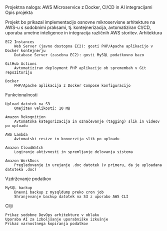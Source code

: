 Projektna naloga: AWS Microservice z Docker, CI/CD in AI integracijami
Opis projekta

Projekt bo prikazal implementacijo osnovne mikroservisne arhitekture na AWS-u s sodobnimi praksami, tj. kontejnerizacija, avtomatiziran CI/CD, uporaba umetne inteligence in integracija različnih AWS storitev.
Arhitektura

    EC2 Instances
        Web Server (javno dostopna EC2): gosti PHP/Apache aplikacijo v Docker kontejnerju
        Database Server (zasebna EC2): gosti MySQL podatkovno bazo

    GitHub Actions
        Avtomatiziran deployment PHP aplikacije ob spremembah v Git repozitoriju

    Docker
        PHP/Apache aplikacija z Docker Compose konfiguracijo

Funkcionalnosti

    Upload datotek na S3
        Omejitev velikosti: 10 MB

    Amazon Rekognition
        Avtomatska kategorizacija in označevanje (tagging) slik in videov po uploadu

    AWS Lambda
        Avtomatski resize in konverzija slik po uploadu

    Amazon CloudWatch
        Logiranje aktivnosti in spremljanje delovanja sistema

    Amazon WorkDocs
        Pregledovanje in urejanje .doc datotek (v primeru, da je uploadana datoteka .doc)

Vzdrževanje podatkov

    MySQL backup
        Dnevni backup z mysqldump preko cron job
        Shranjevanje backup datotek na S3 z uporabo AWS CLI

Cilji

    Prikaz sodobne DevOps arhitekture v oblaku
    Uporaba AI za izboljšanje uporabniške izkušnje
    Prikaz varnostnega kopiranja podatkov
